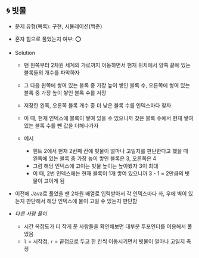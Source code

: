 ## 🌀 빗물

- 문제 유형(목록): 구현, 시뮬레이션(백준)
- 혼자 힘으로 풀었는지 여부: ⭕️
- Solution
  - 맨 왼쪽부터 2차원 세계의 가로까지 이동하면서 현재 위치에서 양쪽 끝에 있는 블록들의 개수를 파악하자
  - 그 다음 왼쪽에 쌓여 있는 블록 중 가장 높이 쌓인 블록 수, 오른쪽에 쌓여 있는 블록 중 가장 높이 쌓인 블록 수를 저장
  - 저장한 왼쪽, 오른쪽 블록 개수 중 더 낮은 블록 수를 인덱스마다 찾자
  - 이 때, 현재 인덱스에 블록이 쌓여 있을 수 있으니까 찾은 블록 수에서 현재 쌓여 있는 블록 수를 뺀 값을 더해나가자
  
  - 예시
    - 힌트 2에서 현재 2번째 칸에 빗물이 얼마나 고일지를 판단한다고 했을 때 왼쪽에 있는 블록 중 가장 높이 쌓인 블록은 3, 오른쪽은 4
    - 그럼 해당 인덱스에 고이는 빗물 높이는 높아봤자 3이 최대
    - 이 때, 2번 인덱스에는 현재 블록이 1개 쌓여 있으니까 3 - 1 = 2만큼의 빗물이 고이게 됨

- 이전에 Java로 풀었을 땐 2차원 배열로 입력받아서 각 인덱스마다 좌, 우에 벽이 있는지 판단해서 해당 인덱스에 물이 고일 수 있는지 판단함

- _다른 사람 풀이_
  - 시간 복잡도가 더 작게 푼 사람들을 확인해보면 대부분 투포인터를 이용해서 풀었음
  - `l` = 시작점, `r` = 끝점으로 두고 한 칸씩 이동시키면서 빗물이 얼마나 고일지 측정
